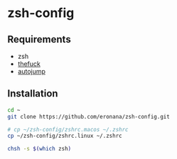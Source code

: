 zsh-config
====
## Requirements
  - zsh
  - [thefuck](https://github.com/nvbn/thefuck)
  - [autojump](https://github.com/wting/autojump)

## Installation
```bash
cd ~
git clone https://github.com/eronana/zsh-config.git

# cp ~/zsh-config/zshrc.macos ~/.zshrc
cp ~/zsh-config/zshrc.linux ~/.zshrc

chsh -s $(which zsh)
```
